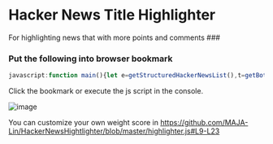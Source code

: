 # Hacker News Title Highlighter #

For highlighting news that with more points and comments ###


### Put the following into browser bookmark

```js
javascript:function main(){let e=getStructuredHackerNewsList(),t=getBottomOfHackerNewsList();rankHackerNewsPosts(e),replaceDomWithSortedHackerNewsList(e,t)}function getSiteWeightingCoefficient(e){switch(e){case"github.com":return 60;case"newyorker.com":return 50;default:return 0}}function getStructuredHackerNewsList(){return[...document.querySelectorAll(".itemlist tbody tr")].filter(function(e){return e.classList.contains("athing")}).map(function(e,t){let n=e.nextSibling.querySelectorAll(".score")[0],i=0;void 0!==n&&(i=n.innerHTML.match("^([0-9]*)( )(points)$")[1]);let r=.8*(i=parseInt(i)),l=e.nextSibling.querySelectorAll("a"),u=0,o=l[l.length-1].innerHTML.match("^([0-9]*)(&nbsp;)(comments)$");null!==o&&(u=o[1]);let c=1.2*(u=parseInt(u)),a="";null!==e.querySelector(".sitestr")&&(a=e.querySelector(".sitestr").innerHTML);let s=getSiteWeightingCoefficient(a);return{titleDom:e,title:e.innerText,metaDataDom:e.nextSibling,blankLineDom:e.nextSibling.nextSibling,site:a,score:i,numberOfComments:u,siteWeightingCoefficient:s,sum:i+u,weightedSum:r+c+s}}).sort(function(e,t){return e.sum-t.sum})}function getBottomOfHackerNewsList(){let e=document.querySelector(".morespace");return[e,e.nextSibling]}function replaceDomWithSortedHackerNewsList(e,t){let n=document.querySelector(".itemlist tbody");n.innerHTML="",e.reverse().map(function(e){n.appendChild(e.titleDom),n.appendChild(e.metaDataDom),n.appendChild(e.blankLineDom)}),t.map(function(e){n.appendChild(e)})}function isOdd(e){return e%2==1}function getAverage(e){return e.reduce(function(e,t){return e+t.sum},0)/e.length}function getVariance(e,t){return e.reduce(function(e,n){let i=n.sum-t;return e+Math.pow(i,2)},0)}function getStandardDevilation(e,t){return Math.sqrt(t/e.length)}function getMedian(e){let t=e.length;if(isOdd(t)){let n=Math.ceil(t/2)-1;result=e[n].sum}else{let n=t/2-1,i=n+1;result=(e[n].sum+e[i].sum)/2}return result}function getQuartiles(e){let t=e.length,n=e.slice(),i=Math.round(t/2),r=n.splice(0,i),l=n;return{lower:getMedian(r),median:getMedian(e),upper:getMedian(l)}}function rankHackerNewsPosts(e){let t=200,n=getQuartiles(e),i=(getStandardDevilation(e,getVariance(e,getAverage(e))),n.upper-t);return i<0&&Math.abs(i/t)>.25&&(t*=.68),e.map(function(e){e.weightedSum>400?e.titleDom.querySelector(".titlelink").style.color="#f70441":e.weightedSum>t&&(e.titleDom.querySelector(".titlelink").style.color="#28a745")})}main();
```

Click the bookmark or execute the js script in the console.

![image](https://user-images.githubusercontent.com/11385444/138650609-bd295d3c-2967-4da3-9923-7d659e7c4917.png)

You can customize your own weight score in https://github.com/MAJA-Lin/HackerNewsHightlighter/blob/master/highlighter.js#L9-L23

